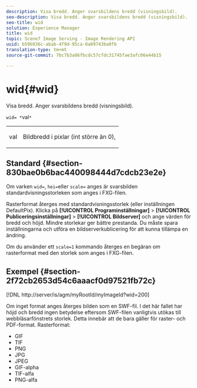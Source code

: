 ```yaml
---
description: Visa bredd. Anger svarsbildens bredd (visningsbild).
seo-description: Visa bredd. Anger svarsbildens bredd (visningsbild).
seo-title: wid
solution: Experience Manager
title: wid
topic: Scene7 Image Serving - Image Rendering API
uuid: b59b936c-abab-4f9d-95ca-0a09743ba0fb
translation-type: tm+mt
source-git-commit: 7bc7b3a86fbcdc57cfdc31745fae3afc06e44b15

---
```



# wid{#wid}

Visa bredd. Anger svarsbildens bredd (visningsbild).

`wid= *`val`*`

<table id="simpletable_8229FEFB366F4A799C206FD3E3C601BA"> 
 <tr class="strow"> 
  <td class="stentry"> <p><span class="codeph"> <span class="varname"> val</span></span> </p> </td> 
  <td class="stentry"> <p>Bildbredd i pixlar (int större än 0), </p></td> 
 </tr> 
</table>

## Standard {#section-830bae0b6bac440098444d7cdcb23e2e}

Om varken `wid=`, `hei=`eller `scale=` anges är svarsbilden standardvisningsstorleken som anges i FXG-filen.

Rasterformat återges med standardvisningsstorlek (eller inställningen DefaultPix). Klicka på **[!UICONTROL Programinställningar]** > **[!UICONTROL Publiceringsinställningar]** > **[!UICONTROL Bildserver]** och ange värden för bredd och höjd. Mindre storlekar ger bättre prestanda. Du måste spara inställningarna och utföra en bildserverkublicering för att kunna tillämpa en ändring.

Om du använder ett `scale=1` kommando återges en begäran om rasterformat med den storlek som anges i FXG-filen.

## Exempel {#section-2f72cb2653d54c6aaacf0d97521fb72c}

[!DNL http://server/is/agm/myRootId/myImageId?wid=200]

Om inget format anges återges bilden som en SWF-fil. I det här fallet har höjd och bredd ingen betydelse eftersom SWF-filen vanligtvis utökas till webbläsarfönstrets storlek. Detta innebär att de bara gäller för raster- och PDF-format. Rasterformat:

* GIF
* TIF
* PNG
* JPG
* JPEG
* GIF-alpha
* TIF-alfa
* PNG-alfa

